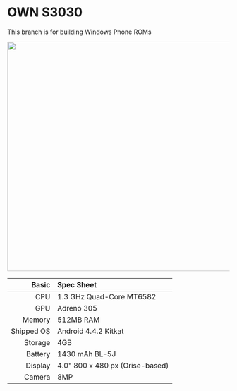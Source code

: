 # OWN S3030
This branch is for building Windows Phone ROMs 

<img src="https://publicapi.solotodo.com/products/17727/picture/?width=1000&height=520" width="1000" height="520" />

Basic   | Spec Sheet
-------:|:-------------------------
CPU     | 1.3 GHz Quad-Core MT6582
GPU     | Adreno 305
Memory  | 512MB RAM
Shipped OS | Android 4.4.2 Kitkat
Storage | 4GB
Battery | 1430  mAh BL-5J
Display | 4.0" 800 x 480 px (Orise-based)
Camera  | 8MP
